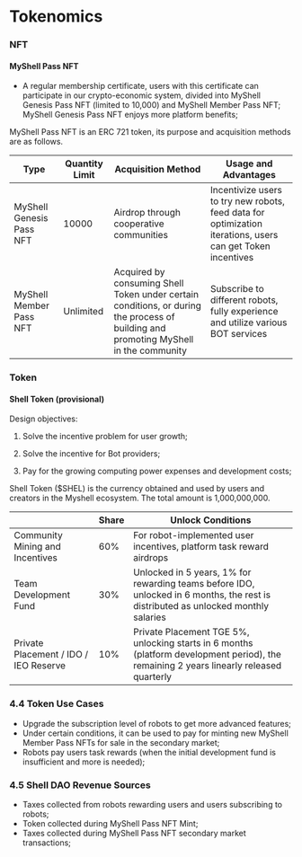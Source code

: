 # Tokenomics

### NFT

#### MyShell Pass NFT

* A regular membership certificate, users with this certificate can participate in our crypto-economic system, divided into MyShell Genesis Pass NFT (limited to 10,000) and MyShell Member Pass NFT; MyShell Genesis Pass NFT enjoys more platform benefits;

MyShell Pass NFT is an ERC 721 token, its purpose and acquisition methods are as follows.

| Type                         | Quantity Limit | Acquisition Method                                     | Usage and Advantages                         |
| ---------------------------- | -------------- | ------------------------------------------------------ | ------------------------------------------- |
| MyShell Genesis Pass NFT     | 10000          | Airdrop through cooperative communities                | Incentivize users to try new robots, feed data for optimization iterations, users can get Token incentives |
| MyShell Member Pass NFT      | Unlimited      | Acquired by consuming Shell Token under certain conditions, or during the process of building and promoting MyShell in the community | Subscribe to different robots, fully experience and utilize various BOT services |

### Token

#### Shell Token (provisional)

Design objectives:

1. Solve the incentive problem for user growth;

2. Solve the incentive for Bot providers;

3. Pay for the growing computing power expenses and development costs;

Shell Token ($SHEL) is the currency obtained and used by users and creators in the Myshell ecosystem. The total amount is 1,000,000,000.

|                  | Share | Unlock Conditions                                        |
| ---------------- | ----- | -------------------------------------------------------- |
| Community Mining and Incentives | 60%  | For robot-implemented user incentives, platform task reward airdrops |
| Team Development Fund      | 30%  | Unlocked in 5 years, 1% for rewarding teams before IDO, unlocked in 6 months, the rest is distributed as unlocked monthly salaries |
| Private Placement / IDO / IEO Reserve | 10%  | Private Placement TGE 5%, unlocking starts in 6 months (platform development period), the remaining 2 years linearly released quarterly |

### 4.4 Token Use Cases

* Upgrade the subscription level of robots to get more advanced features;
* Under certain conditions, it can be used to pay for minting new MyShell Member Pass NFTs for sale in the secondary market;
* Robots pay users task rewards (when the initial development fund is insufficient and more is needed);

### 4.5 Shell DAO Revenue Sources

* Taxes collected from robots rewarding users and users subscribing to robots;
* Token collected during MyShell Pass NFT Mint;
* Taxes collected during MyShell Pass NFT secondary market transactions;